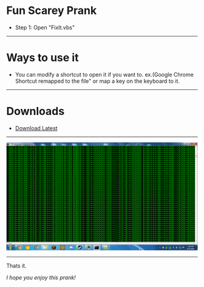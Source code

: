 # Fun Scarey Prank
- Step 1: Open "FixIt.vbs"

----

# Ways to use it
- You can modify a shortcut to open it if you want to. ex.(Google Chrome Shortcut remapped to the file" or map a key on the keyboard to it.

----

# Downloads
- [Download Latest](https://github.com/jtrent238/jtrent238-s-Pranks/raw/master/Fun%26Scary%20Prank/fix.zip)

----

![image](https://github.com/jtrent238/jtrent238-s-Pranks/blob/master/Fun&Scary%20Prank/cmd_2018-03-31_13-59-50.png?raw=true)

----

Thats it.

_*I hope you enjoy this prank!*_
